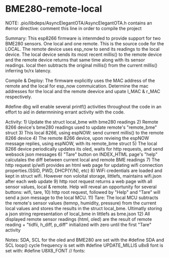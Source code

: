 # BME280-remote-local

NOTE:   .pio/libdeps/AsyncElegantOTA/AsyncElegantOTA.h contains an #error directive: comment this line in order to compile the project

  Summary:
      This esp8266 firmware is intenmded to provide support for two BME280 sensors.  One local and one remote.
      This is the source code for the LOCAL.
      The remote device uses esp_now to send its readings to the local device.  The local device sends its
      most recent millis() to the remote device and the remote device returns that same time along with its
      sensor readings.  local then subtracts the original millis() from the current millis() inferring tx/rx latency.

  Compile & Deploy:
      The firmware explicitly uses the MAC address of the remote and the local for esp_now commuication.
      Determine the mac addresses for the local and the remote deevice and upate l_MAC & r_MAC respectively.

  #define dbg will enable several printf() activities throughout the code in an effort to aid in determnining
  errant activity with the code.

  Activity:
    1) Update the struct local_bme with bme280 readings
    2) Remote 8266 device's bme280 readings used to update remote's "remote_bme" struct
    3) This local 8266, using espNOW: send current millis() to the remote 8266 device
    4) The remote 8266 device, upon revieing the espNOW message replies, using espNOW, with its remote_bme struct
    5) The local 8266 device periodically updates its oled, waits for http requests, and send websock json messages
    6) "Tare" button on INDEX_HTML page's "help" calcutales the diff between current local and remote BME readings
    7) The http request ip/wifi provides an html web page for updating wifi connection properties.(SSID, PWD, DHCP(Y/N), etc)
    8) WiFi credentials are loaded and kept in struct wifi.  However non voloital storage, littlefs, maintains wifi.json after each web update
    9) http root request returns a web page with all sensor values, local & remote.  Help will reveal an opportunity for
      several buttons: wifi, tare, 
    10) http root request, followed by "Help" and "Tare" will send a json message to the local MCU.
    11) Tare: The local MCU subtracts the remote's sensor values (temnp, humidity, pressure) from the current local values and
        stores the results in the struct local_bme.  Ultimatly storing a json string representation of local_bme in littlefs as bme.json
    12) All displayed remote sensor readings (html, oled) are the result of remote reading + "tidfii, h_diff, p_diff" initialized with zero
        until the first "Tare" activity

  Notes:
    SDA, SCL for the oled and BME280 are set with the #define SDA and SCL
    loop() cycle frequency is set with #define UPDATE_MILLIS
    u8x8 font is set with: #define U8X8_FONT  // fonts: 


